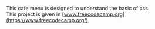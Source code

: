 This cafe menu is designed to understand the basic of css.<br>
This project is given in [www.freecodecamp.org](https://www.freecodecamp.org/).
